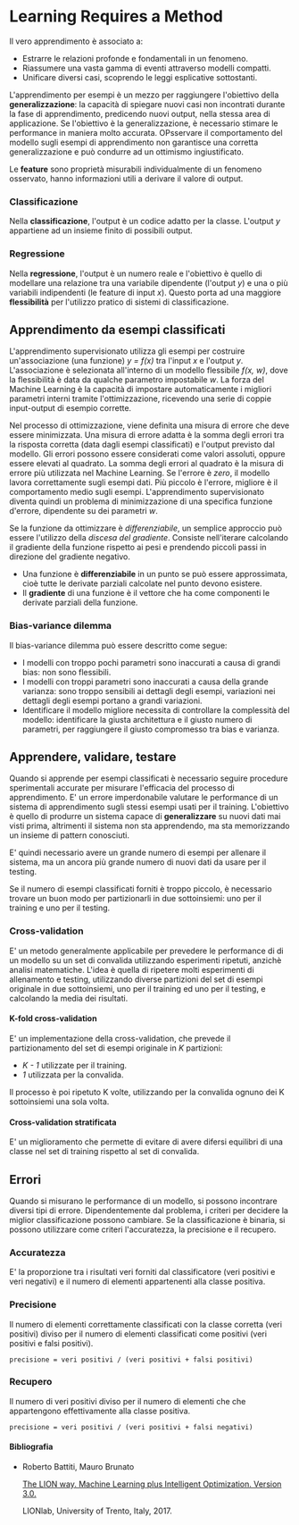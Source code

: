 # Learning Requires a Method
Il vero apprendimento è associato a:
- Estrarre le relazioni profonde e fondamentali in un fenomeno.
- Riassumere una vasta gamma di eventi attraverso modelli compatti.
- Unificare diversi casi, scoprendo le leggi esplicative sottostanti.

L'apprendimento per esempi è un mezzo per raggiungere l'obiettivo della **generalizzazione**: la capacità di spiegare nuovi casi non incontrati durante la fase di apprendimento, predicendo nuovi output, nella stessa area di applicazione. Se l'obiettivo è la generalizzazione, è necessario stimare le performance in maniera molto accurata. OPsservare il comportamento del modello sugli esempi di apprendimento non garantisce una corretta generalizzazione e può condurre ad un ottimismo ingiustificato.

Le **feature** sono proprietà misurabili individualmente di un fenomeno osservato, hanno informazioni utili a derivare il valore di output.

### Classificazione
Nella **classificazione**, l'output è un codice adatto per la classe. L'output *y* appartiene ad un insieme finito di possibili output.

### Regressione
Nella **regressione**, l'output è un numero reale e l'obiettivo è quello di modellare una relazione tra una variabile dipendente (l'output *y*) e una o più variabili indipendenti (le feature di input *x*). Questo porta ad una maggiore **flessibilità**  per l'utilizzo pratico di sistemi di classificazione.

## Apprendimento da esempi classificati
L'apprendimento supervisionato utilizza gli esempi per costruire un'associazione (una funzione) *y = f(x)* tra l'input *x* e l'output *y*. L'associazione è selezionata all'interno di un modello flessibile *f(x, w)*, dove la flessibilità è data da qualche parametro impostabile *w*. La forza del Machine Learning è la capacità di impostare automaticamente i migliori parametri interni tramite l'ottimizzazione, ricevendo una serie di coppie input-output di esempio corrette.

Nel processo di ottimizzazione, viene definita una misura di errore che deve essere minimizzata. Una misura di errore adatta è la somma degli errori tra la risposta corretta (data dagli esempi classificati) e l'output previsto dal modello. Gli errori possono essere considerati come valori assoluti, oppure essere elevati al quadrato. La somma degli errori al quadrato è la misura di errore più utilizzata nel Machine Learning. Se l'errore è *zero*, il modello lavora correttamente sugli esempi dati. Più piccolo è l'errore, migliore è il comportamento medio sugli esempi. L'apprendimento supervisionato diventa quindi un problema di minimizzazione di una specifica funzione d'errore, dipendente su dei parametri *w*.

Se la funzione da ottimizzare è *differenziabile*, un semplice approccio può essere l'utilizzo della *discesa del gradiente*. Consiste nell'iterare calcolando il gradiente della funzione rispetto ai pesi e prendendo piccoli passi in direzione del gradiente negativo.


- Una funzione è **differenziabile** in un punto se può essere approssimata, cioè tutte le derivate parziali calcolate nel punto devono esistere.
- Il **gradiente** di una funzione è il vettore che ha come componenti le derivate parziali della funzione.

### Bias-variance dilemma
Il bias-variance dilemma può essere descritto come segue:
- I modelli con troppo pochi parametri sono inaccurati a causa di grandi bias: non sono flessibili.
- I modelli con troppi parametri sono inaccurati a causa della grande varianza: sono troppo sensibili ai dettagli degli esempi, variazioni nei dettagli degli esempi portano a grandi variazioni.
- Identificare il modello migliore necessita di controllare la complessità del modello: identificare la giusta architettura e il giusto numero di parametri, per raggiungere il giusto compromesso tra bias e varianza.

## Apprendere, validare, testare
Quando si apprende per esempi classificati è necessario seguire procedure sperimentali accurate per misurare l'efficacia del processo di apprendimento. E' un errore imperdonabile valutare le performance di un sistema di apprendimento sugli stessi esempi usati per il training. L'obiettivo è quello di produrre un sistema capace di **generalizzare** su nuovi dati mai visti prima, altrimenti il sistema non sta apprendendo, ma sta memorizzando un insieme di pattern conosciuti.

E' quindi necessario avere un grande numero di esempi per allenare il sistema, ma un ancora più grande numero di nuovi dati da usare per il testing.

Se il numero di esempi classificati forniti è troppo piccolo, è necessario trovare un buon modo per partizionarli in due sottoinsiemi: uno per il training e uno per il testing.

### Cross-validation
E' un metodo generalmente applicabile per prevedere le performance di di un modello su un set di convalida utilizzando esperimenti ripetuti, anzichè analisi matematiche. L'idea è quella di ripetere molti esperimenti di allenamento e testing, utilizzando diverse partizioni del set di esempi originale in due sottoinsiemi, uno per il training ed uno per il testing, e calcolando la media dei risultati.

#### K-fold cross-validation
E' un implementazione della cross-validation, che prevede il partizionamento del set di esempi originale in *K* partizioni:
- *K - 1* utilizzate per il training.
- *1* utilizzata per la convalida.

Il processo è poi ripetuto K volte, utilizzando per la convalida ognuno dei K sottoinsiemi una sola volta.

#### Cross-validation stratificata
E' un miglioramento che permette di evitare di avere difersi equilibri di una classe nel set di training rispetto al set di convalida.

## Errori
Quando si misurano le performance di un modello, si possono incontrare diversi tipi di errore. Dipendentemente dal problema, i criteri per decidere la miglior classificazione possono cambiare. Se la classificazione è binaria, si possono utilizzare come criteri l'accuratezza, la precisione e il recupero.

### Accuratezza
E' la proporzione tra i risultati veri forniti dal classificatore (veri positivi e veri negativi) e il numero di elementi appartenenti alla classe positiva.

### Precisione
Il numero di elementi correttamente classificati con la classe corretta (veri positivi) diviso per il numero di elementi classificati come positivi (veri positivi e falsi positivi).

`precisione = veri positivi / (veri positivi + falsi positivi)`

### Recupero
Il numero di veri positivi diviso per il numero di elementi che che appartengono effettivamente alla classe positiva.

`precisione = veri positivi / (veri positivi + falsi negativi)`

#### **Bibliografia**
- Roberto Battiti, Mauro Brunato

    [The LION way. Machine Learning plus Intelligent Optimization. Version 3.0.](https://intelligent-optimization.org/LIONbook/)
    
    LIONlab, University of Trento, Italy, 2017.
